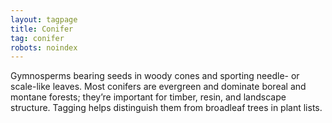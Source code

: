 ```yaml
---
layout: tagpage
title: Conifer
tag: conifer
robots: noindex
---
```


Gymnosperms bearing seeds in woody cones and sporting needle- or scale-like leaves. Most conifers are evergreen and dominate boreal and montane forests; they’re important for timber, resin, and landscape structure. Tagging helps distinguish them from broadleaf trees in plant lists.

